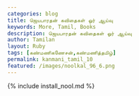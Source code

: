 ```yaml
---
categories: blog
title: ஜெயபாரதன் கவிதைகள் ஓர் ஆய்வு
keywords: More, Tamil, Books
description: ஜெயபாரதன் கவிதைகள் ஓர் ஆய்வு
author: Tamilan
layout: Ruby
tags: [கண்மணிகணேசன்,கண்மணித்தமிழ்]
permalink: kanmani_tamil_10
featured: /images/noolkal_96_6.png
---
```

{% include install_nool.md %}

